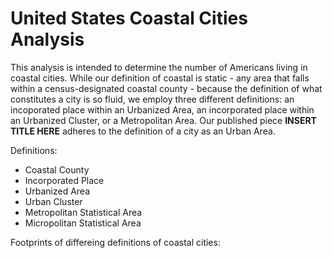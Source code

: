 # United States Coastal Cities Analysis

This analysis is intended to determine the number of Americans living in coastal cities. While our definition of coastal
is static - any area that falls within a census-designated coastal county - because the definition of what constitutes a
city is so fluid, we employ three different definitions: an incoporated place within an Urbanized Area, an incorporated 
place within an Urbanized Cluster, or a Metropolitan Area. Our published piece **INSERT TITLE HERE** adheres to the 
definition of a city as an Urban Area.

Definitions:

- Coastal County
- Incorporated Place
- Urbanized Area
- Urban Cluster
- Metropolitan Statistical Area
- Micropolitan Statistical Area

Footprints of differeing definitions of coastal cities: